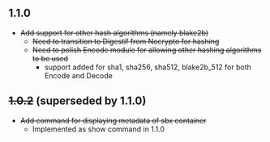 ## 1.1.0
  - ~~Add support for other hash algorithms (namely blake2b)~~
    - ~~Need to transition to Digestif from Nocrypto for hashing~~
    - ~~Need to polish Encode module for allowing other hashing algorithms to be used~~
      - support added for sha1, sha256, sha512, blake2b_512 for both Encode and Decode

## ~~1.0.2~~ (superseded by 1.1.0)
  - ~~Add command for displaying metadata of sbx container~~
    - Implemented as show command in 1.1.0
